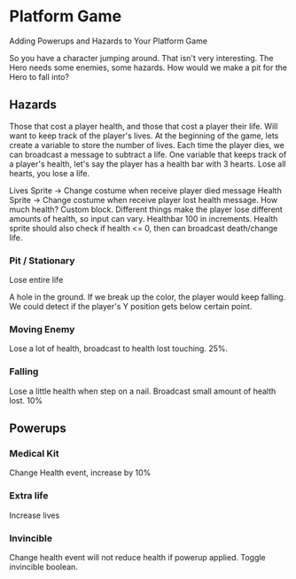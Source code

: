 # Platform Game

Adding Powerups and Hazards to Your Platform Game

So you have a character jumping around. That isn't very interesting. The Hero needs some enemies, some hazards. How would we make a pit for the Hero to fall into? 

## Hazards

Those that cost a player health, and those that cost a player their life. Will want to keep track of the player's lives. At the beginning of the game, lets create a variable to store the number of lives. Each time the player dies, we can broadcast a message to subtract a life. One variable that keeps track of a player's health, let's say the player has a health bar with 3 hearts. Lose all hearts, you lose a life. 

Lives Sprite -> Change costume when receive player died message
Health Sprite -> Change costume when receive player lost health message. How much health? Custom block. Different things make the player lose different amounts of health, so input can vary. Healthbar 100 in increments.
Health sprite should also check if health <= 0, then can broadcast death/change life.

### Pit / Stationary

Lose entire life

A hole in the ground. If we break up the color, the player would keep falling. We could detect if the player's Y position gets below  certain point.

### Moving Enemy

Lose a lot of health, broadcast to health lost touching. 25%.

### Falling

Lose a little health when step on a nail. Broadcast small amount of health lost. 10%

## Powerups

### Medical Kit

Change Health event, increase by 10%

### Extra life

Increase lives

### Invincible

Change health event will not reduce health if powerup applied. Toggle invincible boolean.
